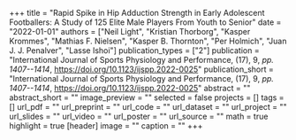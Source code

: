 +++
title = "Rapid Spike in Hip Adduction Strength in Early Adolescent Footballers: A Study of 125 Elite Male Players From Youth to Senior"
date = "2022-01-01"
authors = ["Neil Light", "Kristian Thorborg", "Kasper Krommes", "Mathias F. Nielsen", "Kasper B. Thornton", "Per Holmich", "Juan J. J. Penalver", "Lasse Ishoi"]
publication_types = ["2"]
publication = "International Journal of Sports Physiology and Performance, (17), 9, _pp. 1407--1414_, https://doi.org/10.1123/ijspp.2022-0025"
publication_short = "International Journal of Sports Physiology and Performance, (17), 9, _pp. 1407--1414_, https://doi.org/10.1123/ijspp.2022-0025"
abstract = ""
abstract_short = ""
image_preview = ""
selected = false
projects = []
tags = []
url_pdf = ""
url_preprint = ""
url_code = ""
url_dataset = ""
url_project = ""
url_slides = ""
url_video = ""
url_poster = ""
url_source = ""
math = true
highlight = true
[header]
image = ""
caption = ""
+++
